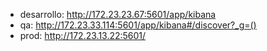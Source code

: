 - desarrollo: http://172.23.23.67:5601/app/kibana
- qa: http://172.23.33.114:5601/app/kibana#/discover?_g=()
- prod: http://172.23.13.22:5601/